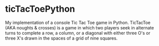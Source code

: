 # ticTacToePython
My implementation of a console Tic Tac Toe game in Python. TicTacToe (AKA noughts &amp; crosses) is a game in which two players seek in alternate turns to complete a row, a column, or a diagonal with either three O's or three X's drawn in the spaces of a grid of nine squares.
